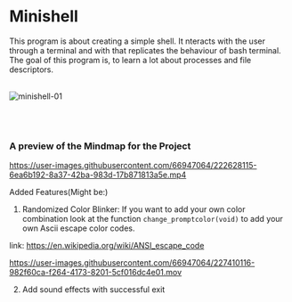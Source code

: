 # Minishell 
This program is about creating a simple shell. It nteracts with the user through a terminal and with that replicates the behaviour of bash terminal. <br>
The goal of this program is, to learn a lot about processes and file descriptors. <br> <br>

![minishell-01](https://github.com/RanniSch/minishell/assets/104382315/0edd627c-7eeb-4a7d-a3ca-dfbabeb0489a)

<br> <br>
### A preview of the Mindmap for the Project

https://user-images.githubusercontent.com/66947064/222628115-6ea6b192-8a37-42ba-983d-17b871813a5e.mp4


Added Features(Might be:)

1. Randomized Color Blinker:
   If you want to add your own color combination look at the function `change_promptcolor(void)` to add your own Ascii
   escape color codes.

link: https://en.wikipedia.org/wiki/ANSI_escape_code

https://user-images.githubusercontent.com/66947064/227410116-982f60ca-f264-4173-8201-5cf016dc4e01.mov

2. Add sound effects with successful exit

